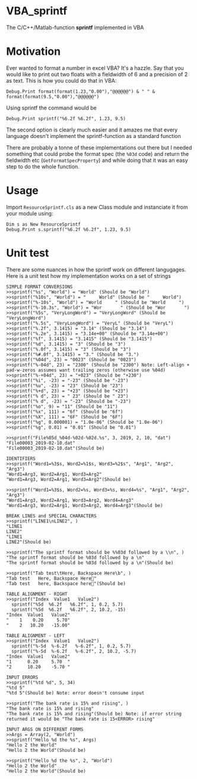 # VBA_sprintf
The C/C++/Matlab-function **sprintf** implemented in VBA

# Motivation
Ever wanted to format a number in excel VBA? It's a hazzle. Say that you would like to print out two floats with a fieldwidth of 6 and a precision of 2 as text. This is how you could do that in VBA:

``Debug.Print format(format(1.23,"0.00"),"@@@@@@") & " " & format(format(9.5,"0.00"),"@@@@@@")``

Using sprintf the command would be

``Debug.Print sprintf("%6.2f %6.2f", 1.23, 9.5)``

The second option is clearly much easier and it amazes me that every language doesn't implement the sprintf-function as a standard function

There are probably a tonne of these implementations out there but I needed something that could probe the format spec (the `%03d` code) and return the fieldwidth etc (`GetFormatSpecProperty`) and while doing that it was an easy step to do the whole function.

# Usage
Import `ResourceSprintf.cls` as a new Class module and instanciate it from your module using:
```
Dim s as New ResourceSprintf
Debug.Print s.sprintf("%6.2f %6.2f", 1.23, 9.5)
```

# Unit test
There are some nuances in how the sprintf work on different langugages. Here is a unit test how my implementation works on a set of strings

```
SIMPLE FORMAT CONVERSIONS
>>sprintf("%s", "World") = "World" (Should be "World")
>>sprintf("%10s", "World") = "     World" (Should be "     World")
>>sprintf("%-10s", "World") = "World     " (Should be "World     ")
>>sprintf("%-10.3s", "World") = "Wor       " (Should be "Wor       ")
>>sprintf("%5s", "VeryLongWord") = "VeryLongWord" (Should be "VeryLongWord")
>>sprintf("%.5s", "VeryLongWord") = "VeryL" (Should be "VeryL")
>>sprintf("%.2f", 3.1415) = "3.14" (Should be "3.14")
>>sprintf("%.2e", 3.1415) = "3.14e+00" (Should be "3.14e+00")
>>sprintf("%f", 3.1415) = "3.1415" (Should be "3.1415")
>>sprintf("%d", 3.1415) = "3" (Should be "3")
>>sprintf("%.0f", 3.1415) = "3" (Should be "3")
>>sprintf("%#.0f", 3.1415) = "3." (Should be "3.")
>>sprintf("%04d", 23) = "0023" (Should be "0023")
>>sprintf("%-04d", 23) = "2300" (Should be "2300") Note: Left-align + pad-w-zeros assumes want trailing zeros (otherwise use %04d)
>>sprintf("%-+04d", 23) = "+023" (Should be "+230")
>>sprintf("%i", -23) = "-23" (Should be "-23")
>>sprintf("%u", -23) = "23" (Should be "23")
>>sprintf("%+d", 23) = "+23" (Should be "+23")
>>sprintf("% d", 23) = " 23" (Should be " 23")
>>sprintf("% d", -23) = "-23" (Should be "-23")
>>sprintf("%o", 9) = "11" (Should be "11")
>>sprintf("%x", 111) = "6f" (Should be "6f")
>>sprintf("%X", 111) = "6F" (Should be "6F")
>>sprintf("%g", 0.000001) = "1.0e-06" (Should be "1.0e-06")
>>sprintf("%g", 0.01) = "0.01" (Should be "0.01")

>>sprintf("File%05d_%04d-%02d-%02d.%s", 3, 2019, 2, 10, "dat")
"File00003_2019-02-10.dat"
"File00003_2019-02-10.dat"(Should be)

IDENTIFIERS
>>sprintf("Word1=%3$s, Word2=%1$s, Word3=%2$s", "Arg1", "Arg2", "Arg3")
"Word1=Arg3, Word2=Arg1, Word3=Arg2"
"Word1=Arg3, Word2=Arg1, Word3=Arg2"(Should be)

>>sprintf("Word1=%3$s, Word2=%s, Word3=%s, Word4=%s", "Arg1", "Arg2", "Arg3")
"Word1=Arg3, Word2=Arg1, Word3=Arg2, Word4=Arg3"
"Word1=Arg3, Word2=Arg1, Word3=Arg2, Word4=Arg3"(Should be)

BREAK LINES and SPECIAL CHARACTERS
>>sprintf("LINE1\nLINE2", )
"LINE1
LINE2"
"LINE1
LINE2"(Should be)

>>sprintf("The sprintf format should be %%03d followed by a \\n", )
"The sprintf format should be %03d followed by a \n"
"The sprintf format should be %03d followed by a \n"(Should be)

>>sprintf("Tab test\tHere, Backspace Here\b", )
"Tab test   Here, Backspace Here"
"Tab test   here, Backspace here"(Should be)

TABLE ALIGNMENT - RIGHT
>>sprintf("Index  Value1   Value2")
  sprintf("%5d  %6.2f   %6.2f", 1, 0.2, 5.7)
  sprintf("%5d  %6.2f   %6.2f", 2, 10.2, -15)
"Index  Value1   Value2"
"    1    0.20     5.70"
"    2   10.20   -15.00"

TABLE ALIGNMENT - LEFT
>>sprintf("Index  Value1   Value2")
  sprintf("%-5d  %-6.2f   %-6.2f", 1, 0.2, 5.7)
  sprintf("%-5d  %-6.2f   %-6.2f", 2, 10.2, -5.7)
"Index  Value1   Value2"
"1      0.20     5.70  "
"2      10.20    -5.70 "

INPUT ERRORS
>>sprintf("%td %d", 5, 34)
"%td 5"
"%td 5"(Should be) Note: error doesn't consume input

>>sprintf("The bank rate is 15% and rising", )
"The bank rate is 15% and rising"
"The bank rate is 15% and rising"(Should be) Note: if error string returned it would be "The bank rate is 15<ERROR> rising"

INPUT ARGS ON DIFFERENT FORMS
>>Args = Array(2, "World")
>>sprintf("Hello %d the %s", Args)
"Hello 2 the World"
"Hello 2 the World"(Should be)

>>sprintf("Hello %d the %s", 2, "World")
"Hello 2 the World"
"Hello 2 the World"(Should be)
```
